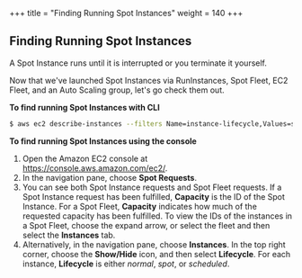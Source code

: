 +++
title = "Finding Running Spot Instances"
weight = 140
+++

## Finding Running Spot Instances

A Spot Instance runs until it is interrupted or you terminate it
yourself.

Now that we've launched Spot Instances via RunInstances, Spot Fleet, EC2
Fleet, and an Auto Scaling group, let's go check them out.

**To find running Spot Instances with CLI**

```bash
$ aws ec2 describe-instances --filters Name=instance-lifecycle,Values=spot --query 'Reservations[*].Instances[*].[Placement.AvailabilityZone, State.Name, InstanceId]' --output text
```

**To find running Spot Instances using the console**

1. Open the Amazon EC2 console at <https://console.aws.amazon.com/ec2/>.
1. In the navigation pane, choose **Spot Requests**.
1. You can see both Spot Instance requests and Spot Fleet requests. If 
a Spot Instance request has been fulfilled, **Capacity** is the ID of 
the Spot Instance. For a Spot Fleet, **Capacity** indicates how much of the
requested capacity has been fulfilled. To view the IDs of the instances in 
a Spot Fleet, choose the expand arrow, or select the fleet and then select 
the **Instances** tab.
1. Alternatively, in the navigation pane, choose **Instances**. In the
    top right corner, choose the **Show/Hide** icon, and then select
    **Lifecycle**. For each instance, **Lifecycle** is either *normal*,
    *spot*, or *scheduled*.


